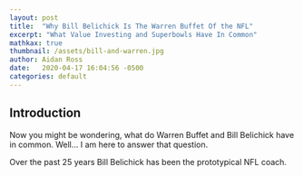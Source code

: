 ```yaml
---
layout: post
title:  "Why Bill Belichick Is The Warren Buffet Of the NFL"
excerpt: "What Value Investing and Superbowls Have In Common"
mathkax: true
thumbnail: /assets/bill-and-warren.jpg
author: Aidan Ross
date:   2020-04-17 16:04:56 -0500
categories: default
---
```


## Introduction
Now you might be wondering, what do Warren Buffet and Bill Belichick have in common. Well... I am here to answer that question.

Over the past 25 years Bill Belichick has been the prototypical NFL coach.
